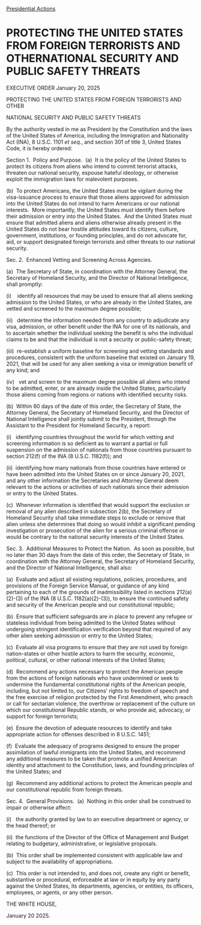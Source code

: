 
[Presidential Actions](https://www.whitehouse.gov/presidential-actions/) 

PROTECTING THE UNITED STATES FROM FOREIGN TERRORISTS AND OTHERNATIONAL SECURITY AND PUBLIC SAFETY THREATS
=========================================================================================================

EXECUTIVE ORDER 
January 20, 2025 



PROTECTING THE UNITED STATES FROM FOREIGN TERRORISTS AND OTHER

NATIONAL SECURITY AND PUBLIC SAFETY THREATS

By the authority vested in me as President by the Constitution and the laws of the United States of America, including the Immigration and Nationality Act (INA), 8 U.S.C. 1101 *et seq.*, and section 301 of title 3, United States Code, it is hereby ordered:

Section 1.  Policy and Purpose.  (a)  It is the policy of the United States to protect its citizens from aliens who intend to commit terrorist attacks, threaten our national security, espouse hateful ideology, or otherwise exploit the immigration laws for malevolent purposes.

(b)  To protect Americans, the United States must be vigilant during the visa-issuance process to ensure that those aliens approved for admission into the United States do not intend to harm Americans or our national interests.  More importantly, the United States must identify them before their admission or entry into the United States.  And the United States must ensure that admitted aliens and aliens otherwise already present in the United States do not bear hostile attitudes toward its citizens, culture, government, institutions, or founding principles, and do not advocate for, aid, or support designated foreign terrorists and other threats to our national security.

Sec. 2.  Enhanced Vetting and Screening Across Agencies.

(a)  The Secretary of State, in coordination with the Attorney General, the Secretary of Homeland Security, and the Director of National Intelligence, shall promptly:

(i)    identify all resources that may be used to ensure that all aliens seeking admission to the United States, or who are already in the United States, are vetted and screened to the maximum degree possible;

(ii)   determine the information needed from any country to adjudicate any visa, admission, or other benefit under the INA for one of its nationals, and to ascertain whether the individual seeking the benefit is who the individual claims to be and that the individual is not a security or public-safety threat;

(iii)  re-establish a uniform baseline for screening and vetting standards and procedures, consistent with the uniform baseline that existed on January 19, 2021, that will be used for any alien seeking a visa or immigration benefit of any kind; and

(iv)   vet and screen to the maximum degree possible all aliens who intend to be admitted, enter, or are already inside the United States, particularly those aliens coming from regions or nations with identified security risks.

(b)  Within 60 days of the date of this order, the Secretary of State, the Attorney General, the Secretary of Homeland Security, and the Director of National Intelligence shall jointly submit to the President, through the Assistant to the President for Homeland Security, a report:

(i)   identifying countries throughout the world for which vetting and screening information is so deficient as to warrant a partial or full suspension on the admission of nationals from those countries pursuant to section 212(f) of the INA (8 U.S.C. 1182(f)); and

(ii)  identifying how many nationals from those countries have entered or have been admitted into the United States on or since January 20, 2021, and any other information the Secretaries and Attorney General deem relevant to the actions or activities of such nationals since their admission or entry to the United States.

(c)  Whenever information is identified that would support the exclusion or removal of any alien described in subsection 2(b), the Secretary of Homeland Security shall take immediate steps to exclude or remove that alien unless she determines that doing so would inhibit a significant pending investigation or prosecution of the alien for a serious criminal offense or would be contrary to the national security interests of the United States.

Sec. 3.  Additional Measures to Protect the Nation.  As soon as possible, but no later than 30 days from the date of this order, the Secretary of State, in coordination with the Attorney General, the Secretary of Homeland Security, and the Director of National Intelligence, shall also:

(a)  Evaluate and adjust all existing regulations, policies, procedures, and provisions of the Foreign Service Manual, or guidance of any kind pertaining to each of the grounds of inadmissibility listed in sections 212(a)(2)-(3) of the INA (8 U.S.C. 1182(a)(2)-(3)), to ensure the continued safety and security of the American people and our constitutional republic;

(b)  Ensure that sufficient safeguards are in place to prevent any refugee or stateless individual from being admitted to the United States without undergoing stringent identification verification beyond that required of any other alien seeking admission or entry to the United States;

(c)  Evaluate all visa programs to ensure that they are not used by foreign nation-states or other hostile actors to harm the security, economic, political, cultural, or other national interests of the United States;

(d)  Recommend any actions necessary to protect the American people from the actions of foreign nationals who have undermined or seek to undermine the fundamental constitutional rights of the American people, including, but not limited to, our Citizens’ rights to freedom of speech and the free exercise of religion protected by the First Amendment, who preach or call for sectarian violence, the overthrow or replacement of the culture on which our constitutional Republic stands, or who provide aid, advocacy, or support for foreign terrorists;

(e)  Ensure the devotion of adequate resources to identify and take appropriate action for offenses described in 8 U.S.C. 1451;

(f)  Evaluate the adequacy of programs designed to ensure the proper assimilation of lawful immigrants into the United States, and recommend any additional measures to be taken that promote a unified American identity and attachment to the Constitution, laws, and founding principles of the United States; and

(g)  Recommend any additional actions to protect the American people and our constitutional republic from foreign threats.

Sec. 4.  General Provisions.  (a)  Nothing in this order shall be construed to impair or otherwise affect:

(i)   the authority granted by law to an executive department or agency, or the head thereof; or

(ii)  the functions of the Director of the Office of Management and Budget relating to budgetary, administrative, or legislative proposals.

(b)  This order shall be implemented consistent with applicable law and subject to the availability of appropriations.

(c)  This order is not intended to, and does not, create any right or benefit, substantive or procedural, enforceable at law or in equity by any party against the United States, its departments, agencies, or entities, its officers, employees, or agents, or any other person.

THE WHITE HOUSE,

January 20 2025.



